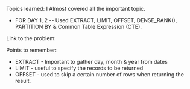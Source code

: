 Topics learned: I Almost covered all the important topic.

* FOR DAY 1, 2 -- Used EXTRACT, LIMIT, OFFSET, DENSE_RANK(), PARTITION BY & Common Table Expression (CTE).

Link to the problem:

Points to remember:

* EXTRACT - Important to gather day, month & year from dates
* LIMIT - useful to specify the records to be returned
* OFFSET - used to skip a certain number of rows when returning the result.
